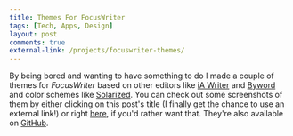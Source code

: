 ```yaml
---
title: Themes For FocusWriter
tags: [Tech, Apps, Design]
layout: post
comments: true
external-link: /projects/focuswriter-themes/
---
```


By being bored and wanting to have something to do I made a couple of themes for *FocusWriter* based on other editors like [iA Writer](http://www.iawriter.com/ "iA Writer") and [Byword](http://bywordapp.com/ "Byword") and color schemes like [Solarized](http://ethanschoonover.com/solarized "Solarized"). You can check out some screenshots of them by either clicking on this post's title (I finally get the chance to use an external link!) or right [here](/projects/focuswriter-themes/ "FocusWriter Themes"), if you'd rather want that. They're also available on [GitHub](https://github.com/gummesson/focuswriter-themes "FocusWriter Themes on GitHub").